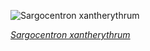 
![Sargocentron xantherythrum](https://upload.wikimedia.org/wikipedia/commons/thumb/d/d3/Red_Fish_at_Papah%C4%81naumoku%C4%81kea_%28cropped%29.jpg/600px-Red_Fish_at_Papah%C4%81naumoku%C4%81kea_%28cropped%29.jpg)

*[Sargocentron xantherythrum](https://wikipedia.org/wiki/File:Red_Fish_at_Papah%C4%81naumoku%C4%81kea_(cropped).jpg)*
